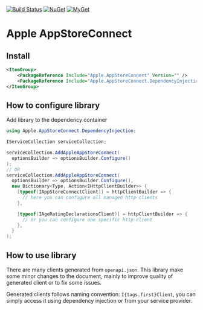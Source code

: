[![Build Status](https://github.com/aviationexam/apple-app-store-connect-api/actions/workflows/build.yml/badge.svg?branch=main)](https://github.com/aviationexam/apple-app-store-connect-api/actions/workflows/build.yml)
[![NuGet](https://img.shields.io/nuget/v/Aviationexam.Apple.AppStoreConnect.svg?style=flat-square&label=nuget)](https://www.nuget.org/packages/Aviationexam.Apple.AppStoreConnect/)
[![MyGet](https://img.shields.io/myget/apple-app-store-connect/vpre/Aviationexam.Apple.AppStoreConnect?label=MyGet)](https://www.myget.org/feed/apple-app-store-connect/package/nuget/Aviationexam.Apple.AppStoreConnect)

# Apple AppStoreConnect

## Install
```xml
<ItemGroup>
    <PackageReference Include="Apple.AppStoreConnect" Version="" />
    <PackageReference Include="Apple.AppStoreConnect.DependencyInjection" Version="" />
</ItemGroup>
```

## How to configure library

Add library to the dependency container

```cs
using Apple.AppStoreConnect.DependencyInjection;

IServiceCollection serviceCollection;

serviceCollection.AddAppleAppStoreConnect(
  optionsBuilder => optionsBuilder.Configure()
);
// OR
serviceCollection.AddAppleAppStoreConnect(
  optionsBuilder => optionsBuilder.Configure(),
  new Dictionary<Type, Action<IHttpClientBuilder>> {
    [typeof(IAppStoreConnectClient)] = httpClientBuilder => {
      // here you can configure all managed http clients
    },

    [typeof(IAgeRatingDeclarationsClient)] = httpClientBuilder => {
      // or you can configure one specific http client
    },
  }
);
```

## How to use library

There are many clients generated from `openapi.json`.
This library make some minor changes to the document, mainly to improve quality of generated client or to fix some issues.

Generated clients follows naming convention: `I{tags.first}Client`, you can simply access it using dependency injection or from your service provider.
```cs

```
